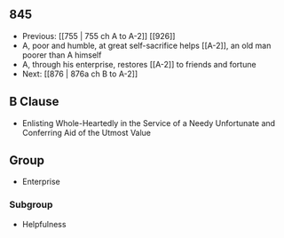 ## 845
- Previous: [[755 | 755 ch A to A-2]] [[926]] 
- A, poor and humble, at great self-sacrifice helps [[A-2]], an old man poorer than A himself
- A, through his enterprise, restores [[A-2]] to friends and fortune
- Next: [[876 | 876a ch B to A-2]] 

## B Clause
- Enlisting Whole-Heartedly in the Service of a Needy Unfortunate and Conferring Aid of the Utmost Value

## Group
- Enterprise

### Subgroup
- Helpfulness

